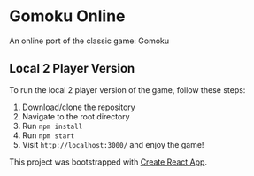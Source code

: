 # Gomoku Online

An online port of the classic game: Gomoku

## Local 2 Player Version

To run the local 2 player version of the game, follow these steps:

1. Download/clone the repository
2. Navigate to the root directory 
3. Run `npm install`
4. Run `npm start`
5. Visit `http://localhost:3000/` and enjoy the game! 

This project was bootstrapped with [Create React App](https://github.com/facebook/create-react-app).